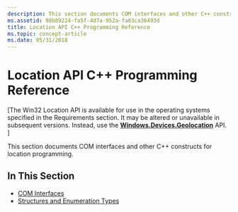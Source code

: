 ```yaml
---
description: This section documents COM interfaces and other C++ constructs for location programming.
ms.assetid: 98b89224-fa5f-4d7a-952a-fa63ca36493d
title: Location API C++ Programming Reference
ms.topic: concept-article
ms.date: 05/31/2018
---
```


# Location API C++ Programming Reference

\[The Win32 Location API is available for use in the operating systems specified in the Requirements section. It may be altered or unavailable in subsequent versions. Instead, use the [**Windows.Devices.Geolocation**](/uwp/api/Windows.Devices.Geolocation) API. \]

This section documents COM interfaces and other C++ constructs for location programming.

## In This Section

-   [COM Interfaces](com-interfaces.md)
-   [Structures and Enumeration Types](structures-and-enumeration-types.md)

 

 
